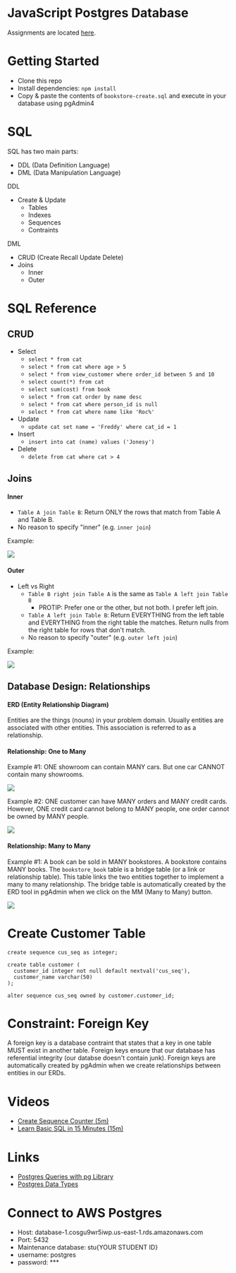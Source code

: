 # JavaScript Postgres Database

Assignments are located [here](./assignments.md).

# Getting Started
- Clone this repo
- Install dependencies: `npm install`
- Copy & paste the contents of `bookstore-create.sql` and execute in your database using pgAdmin4

# SQL
SQL has two main parts:
- DDL (Data Definition Language)
- DML (Data Manipulation Language)

DDL
- Create & Update 
  - Tables
  - Indexes
  - Sequences
  - Contraints

DML
- CRUD (Create Recall Update Delete)
- Joins
    - Inner
    - Outer

# SQL Reference
## CRUD
- Select
  - `select * from cat`
  - `select * from cat where age > 5`
  - `select * from view_customer where order_id between 5 and 10`
  - `select count(*) from cat`
  - `select sum(cost) from book`
  - `select * from cat order by name desc`
  - `select * from cat where person_id is null`
  - `select * from cat where name like 'Roc%'`
- Update
  - `update cat set name = 'Freddy' where cat_id = 1`
- Insert
  - `insert into cat (name) values ('Jonesy')`
- Delete
  - `delete from cat where cat > 4`

## Joins

#### Inner
- `Table A join Table B`: Return ONLY the rows that match from Table A and Table B.
- No reason to specify "inner" (e.g. `inner join`)

Example:

![](./docs/inner-join.png)

#### Outer
- Left vs Right
  - `Table B right join Table A` is the same as `Table A left join Table B`
    - PROTIP: Prefer one or the other, but not both.  I prefer left join.
  - `Table A left join Table B`: Return EVERYTHING from the left table and EVERYTHING from the right table the matches.  Return nulls from the right table for rows that don't match.
  - No reason to specify "outer" (e.g. `outer left join`)

Example: 

![](./docs/outer-join.png)

## Database Design: Relationships

#### ERD (Entity Relationship Diagram)
Entities are the things (nouns) in your problem domain.  Usually entities are associated with other entities.  This association is referred to as a relationship.

#### Relationship: One to Many
Example #1: ONE showroom can contain MANY cars.  But one car CANNOT contain many showrooms.

![](./docs/onetomany-1.png)

Example #2: ONE customer can have MANY orders and MANY credit cards.  However, ONE credit card cannot belong to MANY people, one order cannot be owned by MANY people.

![](./docs/onetomany-2.png)

#### Relationship: Many to Many
Example #1: A book can be sold in MANY bookstores.  A bookstore contains MANY books.  The `bookstore_book` table is a bridge table (or a link or relationship table).  This table links the two entities together to implement a many to many relationship.  The bridge table is automatically created by the ERD tool in pgAdmin when we click on the MM (Many to Many) button.

![](./docs/manytomany.png)

# Create Customer Table
```
create sequence cus_seq as integer;

create table customer (
  customer_id integer not null default nextval('cus_seq'),
  customer_name varchar(50)
);
				
alter sequence cus_seq owned by customer.customer_id;

```

# Constraint: Foreign Key
A foreign key is a database contraint that states that a key in one table MUST exist in another table.  Foreign keys ensure that our database has referential integrity (our databse doesn't contain junk).  Foreign keys are automatically created by pgAdmin when we create relationships between entities in our ERDs.

# Videos
- [Create Sequence Counter (5m)](https://youtu.be/hpL9C5FWIRk)
- [Learn Basic SQL in 15 Minutes (15m)](https://youtu.be/kbKty5ZVKMY)

# Links
- [Postgres Queries with pg Library](https://onestepcode.com/postgres-nodejs-tutorial/)
- [Postgres Data Types](https://www.postgresql.org/docs/current/datatype.html)

# Connect to AWS Postgres
- Host: database-1.cosgu9wr5iwp.us-east-1.rds.amazonaws.com
- Port: 5432
- Maintenance database: stu{YOUR STUDENT ID}
- username: postgres
- password: ***

